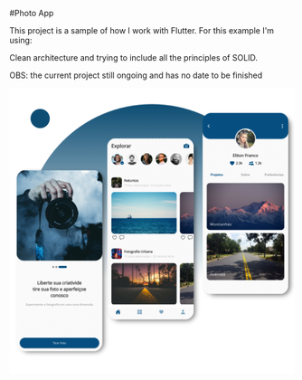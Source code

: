 #Photo App

This project is a sample of how I work with Flutter. For this example I'm using:

Clean architecture and trying to include all the principles of SOLID.

OBS: the current project still ongoing and has no date to be finished

<img src="banner.png" alt="Alt text">